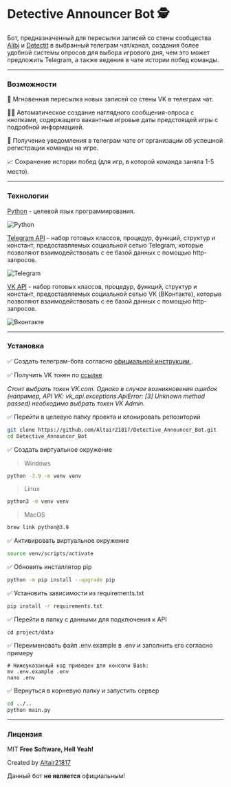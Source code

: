 # __Detective Announcer Bot__ 🕵

Бот, предназначенный для пересылки записей со стены сообщества [Alibi](https://vk.com/alibigames) и [Detectit](https://vk.com/detectitspb) в выбранный телеграм чат/канал, создания более удобной системы опросов для выбора игрового дня, чем это может предложить Telegram, а также ведения в чате истории побед команды.
___
### Возможности
💨 Мгновенная пересылка новых записей со стены VK в телеграм чат.

🙋‍♀️ Автоматическое создание наглядного сообщения-опроса с кнопками, содержащего вакантные игровые даты предстоящей игры с подробной информацией.

🚨 Получение уведомления в телеграм чате от организации об успешной регистрации команды на игре.

📈 Сохранение истории побед (для игр, в которой команда заняла 1-5 место).
___
### Технологии

[Python] - целевой язык программирования.

![Python](https://img.shields.io/badge/python-3670A0?style=for-the-badge&logo=python&logoColor=ffdd54)

[Telegram API] - набор готовых классов, процедур, функций, структур и констант, предоставляемых социальной сетью Telegram, которые позволяют взаимодействовать с ее базой данных с помощью http-запросов.

![Telegram](https://img.shields.io/badge/Telegram-2CA5E0?style=for-the-badge&logo=telegram&logoColor=white)

[VK API] - набор готовых классов, процедур, функций, структур и констант, предоставляемых социальной сетью VK (ВКонтакте), которые позволяют взаимодействовать с ее базой данных с помощью http-запросов.

![Вконтакте](https://img.shields.io/badge/вконтакте-%232E87FB.svg?&style=for-the-badge&logo=vk&logoColor=white)
___

### Установка

✅ Создать телеграм-бота согласно [официальной инструкции ](https://core.telegram.org/bots).

✅ Получить VK токен по [ссылке ](https://vkhost.github.io/)

_Стоит выбрать токен VK.com. Однако в случае возникновения ошибок (например, API VK: vk_api.exceptions.ApiError: [3] Unknown method passed) необходимо выбрать токен VK Admin._

✅ Перейти в целевую папку проекта и клонировать репозиторий
```sh
git clone https://github.com/Altair21817/Detective_Announcer_Bot.git
cd Detective_Announcer_Bot
```

✅ Создать виртуальное окружение

> Windows

```sh
python -3.9 -m venv venv
```

> Linux

```sh
python3 -m venv venv
```

> MacOS

```sh
brew link python@3.9
```

✅ Активировать виртуальное окружение

```sh
source venv/scripts/activate
```

✅ Обновить инсталлятор pip

```sh
python -m pip install --upgrade pip
```

✅ Установить зависимости из requirements.txt

```sh
pip install -r requirements.txt
```

✅ Перейти в папку с данными для подключения к API
```
cd project/data
```

✅ Переименовать файл .env.example в .env и заполнить его согласно примеру

```
# Нижеуказанный код приведен для консоли Bash:
mv .env.example .env
nano .env
```

✅ Вернуться в корневую папку и запустить сервер

```sh
cd ../..
python main.py
```
___
### Лицензия

MIT 
**Free Software, Hell Yeah!**

Created by [Altair21817]

Данный бот __не является__ официальным!

[Altair21817]: <https://github.com/Altair21817>
[Alibi]: <https://vk.com/alibigames>
[Python]: <https://www.python.org/>
[VK API]: <https://dev.vk.com/api/overview>
[Telegram API]: <https://core.telegram.org/bots/api>
